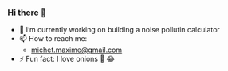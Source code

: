 ### Hi there 👋


- 🔭 I’m currently working on building a noise pollutin calculator
- 📫 How to reach me: 
  - michet.maxime@gmail.com
- ⚡ Fun fact: I love onions 🧅 😂

